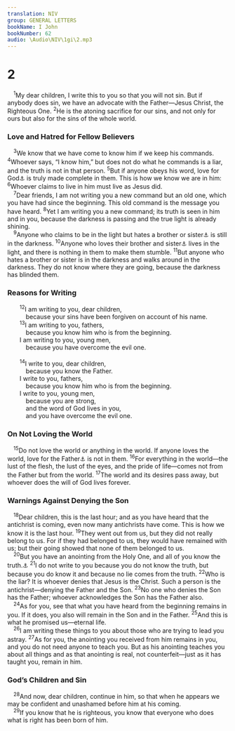 ```yaml
---
translation: NIV
group: GENERAL LETTERS
bookName: I John 
bookNumber: 62
audio: \Audio\NIV\1gi\2.mp3
---
```


<div class="title"><h1>2</h1></div>
<span class="verse 1gi_2_1"> <sup>1</sup>My dear children, I write this to you so that you will not sin. But if anybody does sin, we have an advocate with the Father—Jesus Christ, the Righteous One. </span>
<span class="verse 1gi_2_2"><sup>2</sup>He is the atoning sacrifice for our sins, and not only for ours but also for the sins of the whole world. <br/></span>
<div class="title"><h3>Love and Hatred for Fellow Believers </h3></div>
<span class="verse 1gi_2_3"> <sup>3</sup>We know that we have come to know him if we keep his commands. </span>
<span class="verse 1gi_2_4"><sup>4</sup>Whoever says, “I know him,” but does not do what he commands is a liar, and the truth is not in that person. </span>
<span class="verse 1gi_2_5"><sup>5</sup>But if anyone obeys his word, love for God<a data-toggle="tooltip" data-placement="bottom" title="Or word, God’s love">⚓</a> is truly made complete in them. This is how we know we are in him: </span>
<span class="verse 1gi_2_6"><sup>6</sup>Whoever claims to live in him must live as Jesus did. <br/></span>
<span class="verse 1gi_2_7"> <sup>7</sup>Dear friends, I am not writing you a new command but an old one, which you have had since the beginning. This old command is the message you have heard. </span>
<span class="verse 1gi_2_8"><sup>8</sup>Yet I am writing you a new command; its truth is seen in him and in you, because the darkness is passing and the true light is already shining. <br/></span>
<span class="verse 1gi_2_9"> <sup>9</sup>Anyone who claims to be in the light but hates a brother or sister<a data-toggle="tooltip" data-placement="bottom" title="The Greek word for brother or sister (adelphos ) refers here to a believer, whether man or woman, as part of God’s family; also in verse 11; and in 3:15, 17; 4:20; 5:16.">⚓</a> is still in the darkness. </span>
<span class="verse 1gi_2_10"><sup>10</sup>Anyone who loves their brother and sister<a data-toggle="tooltip" data-placement="bottom" title="The Greek word for brother and sister (adelphos ) refers here to a believer, whether man or woman, as part of God’s family; also in 3:10; 4:20, 21.">⚓</a> lives in the light, and there is nothing in them to make them stumble. </span>
<span class="verse 1gi_2_11"><sup>11</sup>But anyone who hates a brother or sister is in the darkness and walks around in the darkness. They do not know where they are going, because the darkness has blinded them. <br/></span>
<div class="title"><h3>Reasons for Writing </h3></div>
<span class="verse 1gi_2_12">  <sup>12</sup>I am writing to you, dear children, <br/>   because your sins have been forgiven on account of his name. <br/></span>
<span class="verse 1gi_2_13">  <sup>13</sup>I am writing to you, fathers, <br/>   because you know him who is from the beginning. <br/>  I am writing to you, young men, <br/>   because you have overcome the evil one. <br/><br/></span>
<span class="verse 1gi_2_14">  <sup>14</sup>I write to you, dear children, <br/>   because you know the Father. <br/>  I write to you, fathers, <br/>   because you know him who is from the beginning. <br/>  I write to you, young men, <br/>   because you are strong, <br/>   and the word of God lives in you, <br/>   and you have overcome the evil one. <br/></span>
<div class="title"><h3>On Not Loving the World </h3></div>
<span class="verse 1gi_2_15"> <sup>15</sup>Do not love the world or anything in the world. If anyone loves the world, love for the Father<a data-toggle="tooltip" data-placement="bottom" title="Or world, the Father’s love">⚓</a> is not in them. </span>
<span class="verse 1gi_2_16"><sup>16</sup>For everything in the world—the lust of the flesh, the lust of the eyes, and the pride of life—comes not from the Father but from the world. </span>
<span class="verse 1gi_2_17"><sup>17</sup>The world and its desires pass away, but whoever does the will of God lives forever. <br/></span>
<div class="title"><h3>Warnings Against Denying the Son </h3></div>
<span class="verse 1gi_2_18"> <sup>18</sup>Dear children, this is the last hour; and as you have heard that the antichrist is coming, even now many antichrists have come. This is how we know it is the last hour. </span>
<span class="verse 1gi_2_19"><sup>19</sup>They went out from us, but they did not really belong to us. For if they had belonged to us, they would have remained with us; but their going showed that none of them belonged to us. <br/></span>
<span class="verse 1gi_2_20"> <sup>20</sup>But you have an anointing from the Holy One, and all of you know the truth.<a data-toggle="tooltip" data-placement="bottom" title="Some manuscripts and you know all things">⚓</a></span>
<span class="verse 1gi_2_21"><sup>21</sup>I do not write to you because you do not know the truth, but because you do know it and because no lie comes from the truth. </span>
<span class="verse 1gi_2_22"><sup>22</sup>Who is the liar? It is whoever denies that Jesus is the Christ. Such a person is the antichrist—denying the Father and the Son. </span>
<span class="verse 1gi_2_23"><sup>23</sup>No one who denies the Son has the Father; whoever acknowledges the Son has the Father also. <br/></span>
<span class="verse 1gi_2_24"> <sup>24</sup>As for you, see that what you have heard from the beginning remains in you. If it does, you also will remain in the Son and in the Father. </span>
<span class="verse 1gi_2_25"><sup>25</sup>And this is what he promised us—eternal life. <br/></span>
<span class="verse 1gi_2_26"> <sup>26</sup>I am writing these things to you about those who are trying to lead you astray. </span>
<span class="verse 1gi_2_27"><sup>27</sup>As for you, the anointing you received from him remains in you, and you do not need anyone to teach you. But as his anointing teaches you about all things and as that anointing is real, not counterfeit—just as it has taught you, remain in him. <br/></span>
<div class="title"><h3>God’s Children and Sin </h3></div>
<span class="verse 1gi_2_28"> <sup>28</sup>And now, dear children, continue in him, so that when he appears we may be confident and unashamed before him at his coming. <br/></span>
<span class="verse 1gi_2_29"> <sup>29</sup>If you know that he is righteous, you know that everyone who does what is right has been born of him. <br/></span>
